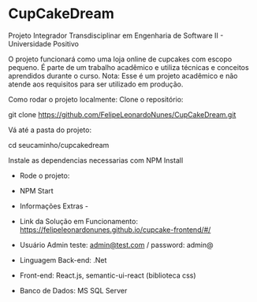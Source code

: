 # CupCakeDream
Projeto Integrador Transdisciplinar em Engenharia de Software II - Universidade Positivo

O projeto funcionará como uma loja online de cupcakes com escopo pequeno. É parte de um trabalho acadêmico e utiliza técnicas e conceitos aprendidos durante o curso. 
Nota: Esse é um projeto acadêmico e não atende aos requisitos para ser utilizado em produção.

Como rodar o projeto localmente:
Clone o repositório:

git clone https://github.com/FelipeLeonardoNunes/CupCakeDream.git

Vá até a pasta do projeto:

cd seucaminho/cupcakedream

Instale as dependencias necessarias com NPM Install

- Rode o projeto:
- NPM Start
 
 - Informações Extras -

- Link da Solução em Funcionamento: https://felipeleonardonunes.github.io/cupcake-frontend/#/
- Usuário Admin teste: admin@test.com / password: admin@
- Linguagem Back-end: .Net
- Front-end: React.js, semantic-ui-react (biblioteca css)
- Banco de Dados: MS SQL Server
